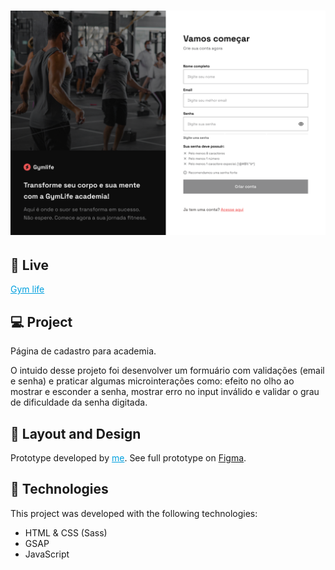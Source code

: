 # ![Post 1 image](./img/screen.png)

## 🔴 Live
<a href="https://gymlife-health.netlify.app" style="color: #00a0df" target="_blank">Gym life</a>

## 💻 Project

Página de cadastro para academia.

O intuido desse projeto foi desenvolver um formuário com validações (email e senha) e praticar algumas microinterações como: efeito no olho ao mostrar e esconder a senha, mostrar erro no input inválido e validar o grau de dificuldade da senha digitada.

>

## 🔖 Layout and Design

Prototype developed by <a href="https://www.paulojanai.com/" style="color: #00a0df" target="_blank">me</a>. See full prototype on [Figma](https://www.figma.com/file/0r9bZxbSauKBwlqnJTMIvY/GymLife?type=design&node-id=1%3A36&mode=design&t=YyXCWo5Bbq8R9Oe1-1).

## 🚀 Technologies

This project was developed with the following technologies:

- HTML & CSS (Sass)
- GSAP
- JavaScript

>

